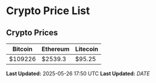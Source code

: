 # Crypto Price List

## Crypto Prices
| Bitcoin | Ethereum | Litecoin |
| ------- | -------- | -------- |
| $109226 | $2539.3 | $95.25 |
**Last Updated:** 2025-05-26 17:50 UTC
**Last Updated:** $DATE$
